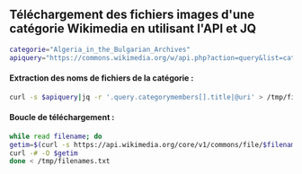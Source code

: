 ## Téléchargement des fichiers images d'une catégorie Wikimedia en utilisant l'API et JQ

```bash
categorie="Algeria_in_the_Bulgarian_Archives"
apiquery="https://commons.wikimedia.org/w/api.php?action=query&list=categorymembers&cmtitle=Category:$categorie&cmlimit=max&cmtype=file&format=json&formatversion=2"
```

#### Extraction des noms de fichiers de la catégorie :

```bash
curl -s $apiquery|jq -r '.query.categorymembers[].title|@uri' > /tmp/filenames.txt
```

#### Boucle de téléchargement :

```bash
while read filename; do
getim=$(curl -s https://api.wikimedia.org/core/v1/commons/file/$filename|jq -r '.original.url')
curl -# -O $getim
done < /tmp/filenames.txt
```
